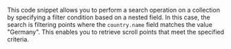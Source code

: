 This code snippet allows you to perform a search operation on a collection by specifying a filter condition based on a nested field. In this case, the search is filtering points where the `country.name` field matches the value "Germany". This enables you to retrieve scroll points that meet the specified criteria.